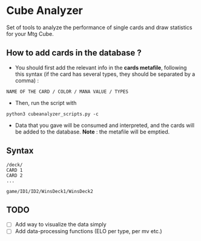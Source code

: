 # Cube Analyzer

Set of tools to analyze the performance of single cards and draw statistics for your Mtg Cube.

## How to add cards in the database ?
* You should first add the relevant info in the **cards metafile**, following this syntax (if the card has several types, they should be separated by a comma) :
```
NAME OF THE CARD / COLOR / MANA VALUE / TYPES
```
* Then, run the script with 
```
python3 cubeanalyzer_scripts.py -c
```
* Data that you gave will be consumed and interpreted, and the cards will be added to the database. **Note** : the metafile will be emptied.

## Syntax
```
/deck/
CARD 1
CARD 2
...
```

```
game/ID1/ID2/WinsDeck1/WinsDeck2
```

## TODO
* [ ] Add way to visualize the data simply
* [ ] Add data-processing functions (ELO per type, per mv etc.)